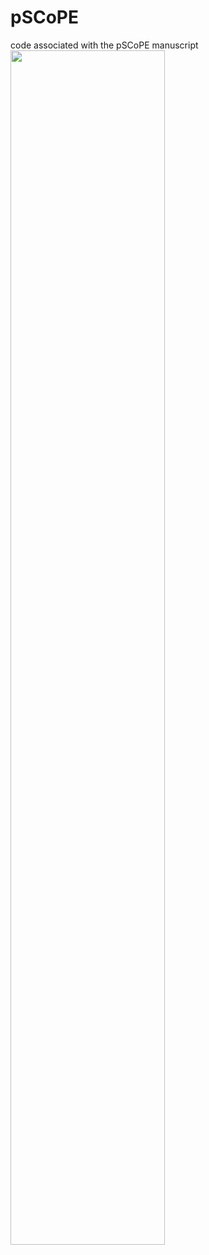 # pSCoPE
code associated with the pSCoPE manuscript
<img src="https://plexDIA.slavovlab.net/mass-spec/Figures/plexDIA.png" width="70%">
